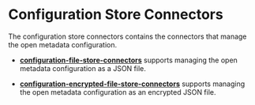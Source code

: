 <!-- SPDX-License-Identifier: Apache-2.0 -->
  
# Configuration Store Connectors

The configuration store connectors contains the connectors that manage
the open metadata configuration.

* **[configuration-file-store-connectors](configuration-file-store-connector)** supports managing the
open metadata configuration as a JSON file.

* **[configuration-encrypted-file-store-connectors](configuration-encrypted-file-store-connector)** supports managing
the open metadata configuration as an encrypted JSON file.
